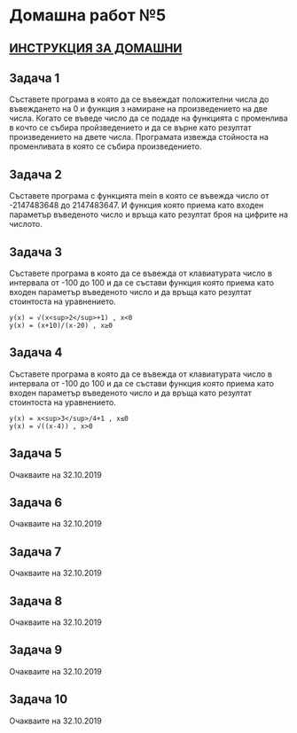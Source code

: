 # Домашна работ №5

## [ИНСТРУКЦИЯ ЗА ДОМАШНИ](README.md)

## Задача 1

Съставете програма в която да се въвеждат положителни числа до въвеждането на 0 и функция з намиране на произведението на две числа. Когато се въведе число да се подаде на функцията с променлива в кочто се събира пройзведението и да се върне като резултат произведението на двете числа. Програмата извежда стойноста на променливата в която се събира произведението.

## Задача 2

Съставете програма с функцията mein в която се въвежда число от -2147483648 до 2147483647. И функция която приема като входен параметър въведеното число и връща като резултат броя на цифрите на числото.

## Задача 3

Съставете програма в която да се въвежда от клавиатурата число в интервала от -100 до 100 и да се състави функция която приема като входен параметър въведеното число и да връща като резултат стоинтоста на уравнението.

```
y(x) = √(x<sup>2</sup>+1) , x<0
y(x) = (x+10)/(x-20) , x≥0
```

## Задача 4

Съставете програма в която да се въвежда от клавиатурата число в интервала от -100 до 100 и да се състави функция която приема като входен параметър въведеното число и да връща като резултат стоинтоста на уравнението.

```
y(x) = x<sup>3</sup>/4+1 , x≤0
y(x) = √((x-4)) , x>0
```

## Задача 5

Очакваите на 32.10.2019

## Задача 6

Очакваите на 32.10.2019

## Задача 7

Очакваите на 32.10.2019

## Задача 8

Очакваите на 32.10.2019

## Задача 9

Очакваите на 32.10.2019

## Задача 10

Очакваите на 32.10.2019
